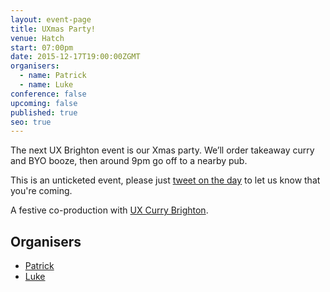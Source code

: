 ```yaml
---
layout: event-page  
title: UXmas Party!
venue: Hatch
start: 07:00pm
date: 2015-12-17T19:00:00ZGMT
organisers:
  - name: Patrick
  - name: Luke
conference: false
upcoming: false
published: true
seo: true
---
```


The next UX Brighton event is our Xmas party. We’ll order takeaway curry and BYO booze, then around 9pm go off to a nearby pub.

This is an unticketed event, please just <a href="https://twitter.com/uxbri">tweet on the day</a> to let us know that you're coming.

A festive co-production with <a href="https://twitter.com/uxcurrybrighton">UX Curry Brighton</a>.

## Organisers

- <a href="https://uxbri.org/about/#patrick">Patrick</a>
- <a href="https://uxbri.org/about/#luke">Luke</a>
